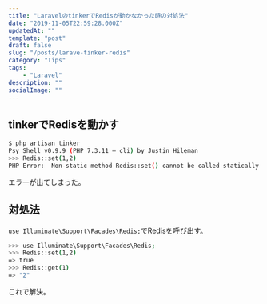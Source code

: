 ```yaml
---
title: "LaravelのtinkerでRedisが動かなかった時の対処法"
date: "2019-11-05T22:59:28.000Z"
updatedAt: ""
template: "post"
draft: false
slug: "/posts/larave-tinker-redis"
category: "Tips"
tags:
    - "Laravel"
description: ""
socialImage: ""
---
```


## tinkerでRedisを動かす

```sh
$ php artisan tinker
Psy Shell v0.9.9 (PHP 7.3.11 — cli) by Justin Hileman
>>> Redis::set(1,2)
PHP Error:  Non-static method Redis::set() cannot be called statically in Psy Shell code on line 1
```

エラーが出てしまった。

## 対処法
`use Illuminate\Support\Facades\Redis;`でRedisを呼び出す。


```sh
>>> use Illuminate\Support\Facades\Redis;
>>> Redis::set(1,2)
=> true
>>> Redis::get(1)
=> "2"
```

これで解決。
